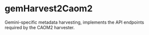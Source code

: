 # gemHarvest2Caom2
Gemini-specific metadata harvesting, implements the API endpoints required by the CAOM2 harvester.
